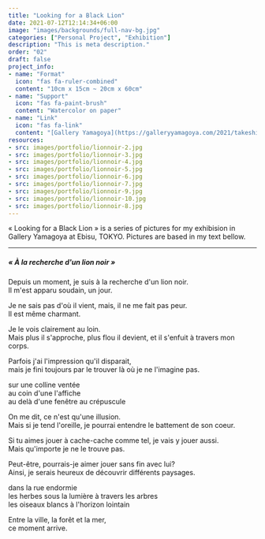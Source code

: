 ```yaml
---
title: "Looking for a Black Lion"
date: 2021-07-12T12:14:34+06:00
image: "images/backgrounds/full-nav-bg.jpg"
categories: ["Personal Project", "Exhibition"]
description: "This is meta description."
order: "02"
draft: false
project_info:
- name: "Format"
  icon: "fas fa-ruler-combined"
  content: "10cm x 15cm ~ 20cm x 60cm"
- name: "Support"
  icon: "fas fa-paint-brush"
  content: "Watercolor on paper"
- name: "Link"
  icon: "fas fa-link"
  content: "[Gallery Yamagoya](https://galleryyamagoya.com/2021/takeshi-jonoo-exhibition/)"
resources:
- src: images/portfolio/lionnoir-2.jpg
- src: images/portfolio/lionnoir-3.jpg
- src: images/portfolio/lionnoir-4.jpg
- src: images/portfolio/lionnoir-5.jpg
- src: images/portfolio/lionnoir-6.jpg
- src: images/portfolio/lionnoir-7.jpg
- src: images/portfolio/lionnoir-9.jpg
- src: images/portfolio/lionnoir-10.jpg
- src: images/portfolio/lionnoir-8.jpg
---
```


« Looking for a Black Lion » is a series of pictures for my exhibision in Gallery Yamagoya at Ebisu, TOKYO.
Pictures are based in my text bellow.

---
##### « À la recherche d'un lion noir »

Depuis un moment, je suis à la recherche d'un lion noir.  
Il m'est apparu soudain, un jour.  

Je ne sais pas d'où il vient, mais, il ne me fait pas peur.  
Il est même charmant.  

Je le vois clairement au loin.  
Mais plus il s'approche, plus flou il devient, et il s'enfuit à travers mon corps.  

Parfois j'ai l'impression qu'il disparait,  
mais je fini toujours par le trouver là où je ne l'imagine pas.  


sur une colline ventée  
au coin d'une l'affiche  
au delà d'une fenêtre au crépuscule  


On me dit, ce n'est qu'une illusion.  
Mais si je tend l'oreille, je pourrai entendre le battement de son coeur.  

Si tu aimes jouer à cache-cache comme tel, je vais y jouer aussi.  
Mais qu'importe je ne le trouve pas.  

Peut-être, pourrais-je aimer jouer sans fin avec lui?  
Ainsi, je serais heureux de découvrir différents paysages.  


dans la rue endormie  
les herbes sous la lumière à travers les arbres  
les oiseaux blancs à l'horizon lointain  


Entre la ville, la forêt et la mer,  
ce moment arrive.  
